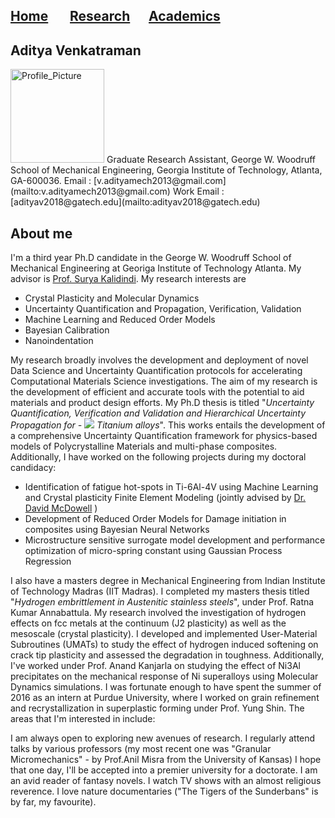 ## [Home](https://avenkatraman31.github.io/)&nbsp;&nbsp;&nbsp;&nbsp;&nbsp;&nbsp;  [Research](https://avenkatraman31.github.io/research.html)&nbsp;&nbsp;&nbsp;&nbsp;&nbsp;&nbsp;[Academics](https://avenkatraman31.github.io/academics.html)
## Aditya Venkatraman

<img src="https://avenkatraman31.github.io/profile.png" alt="Profile_Picture" style="width: 150px;"/>   
Graduate Research Assistant,  
George W. Woodruff School of Mechanical Engineering,  
Georgia Institute of Technology,  
Atlanta, GA-600036.  
Email : [v.adityamech2013@gmail.com](mailto:v.adityamech2013@gmail.com)
Work Email : [adityav2018@gatech.edu](mailto:adityav2018@gatech.edu)

## About me    

I'm a third year Ph.D candidate in the George W. Woodruff School of Mechanical Engineering at Georiga Institute of Technology Atlanta. My advisor is [Prof. Surya Kalidindi](https://scholar.google.com/citations?hl=en&user=C2k6mYwAAAAJ&view_op=list_works&sortby=pubdate). My research interests are
- Crystal Plasticity and Molecular Dynamics
- Uncertainty Quantification and Propagation, Verification, Validation
- Machine Learning and Reduced Order Models
- Bayesian Calibration 
- Nanoindentation 

My research broadly involves the development and deployment of novel Data Science and Uncertainty Quantification protocols for  accelerating Computational Materials Science investigations. The aim of my research is the development of efficient and accurate tools with the potential to aid materials and product design efforts.  My Ph.D thesis is titled "*Uncertainty Quantification, Verification and Validation and Hierarchical Uncertainty Propagation for - <img src="https://latex.codecogs.com/gif.latex?\alpha+\beta" />  Titanium alloys*". This works entails the development of a comprehensive Uncertainty Quantification framework for physics-based models of Polycrystalline Materials and multi-phase composites. Additionally, I have worked on the following projects during my doctoral candidacy: 
- Identification of fatigue hot-spots in Ti-6Al-4V using Machine Learning and Crystal plasticity Finite Element Modeling (jointly advised by [Dr. David McDowell](https://scholar.google.com/citations?hl=en&user=mVYGZ2oAAAAJ&view_op=list_works&sortby=pubdate) )
 - Development of Reduced Order Models for Damage initiation in composites using Bayesian Neural Networks 
 - Microstructure sensitive surrogate model development and performance optimization of micro-spring constant using Gaussian Process Regression

I also have a masters degree in Mechanical Engineering from Indian Institute of Technology Madras (IIT Madras). I completed my masters thesis titled "*Hydrogen embrittlement in Austenitic stainless steels*", under Prof. Ratna Kumar Annabattula. My research involved the investigation of hydrogen effects on fcc metals at the continuum (J2 plasticity) as well as the mesoscale (crystal plasticity). I developed and implemented User-Material Subroutines (UMATs) to study the effect of hydrogen induced softening on crack tip plasticity and assessed the degradation in toughness. Additionally, I've worked under Prof. Anand Kanjarla on studying the effect of Ni3Al precipitates on the mechanical response of Ni superalloys using Molecular Dynamics simulations. I was fortunate enough to have spent the summer of 2016 as an intern at Purdue University, where I worked on grain refinement and recrystallization in superplastic forming under Prof. Yung Shin. The areas that I'm interested in include:

I am always open to exploring new avenues of research. I regularly attend talks by various professors (my most recent one was "Granular Micromechanics" - by Prof.Anil Misra from the University of Kansas) I hope that one day, I'll be accepted into a premier university for a doctorate. I am an avid reader of fantasy novels. I watch TV shows with an almost religious reverence. I love nature documentaries ("The Tigers of the Sunderbans" is by far, my favourite).


